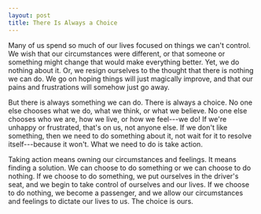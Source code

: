 ```yaml
---
layout: post
title: There Is Always a Choice
---
```


Many of us spend so much of our lives focused on things we can't control. We wish that our circumstances were different, or that someone or something might change that would make everything better. Yet, we do nothing about it. Or, we resign ourselves to the thought that there is nothing we can do. We go on hoping things will just magically improve, and that our pains and frustrations will somehow just go away.

But there is always something we can do. There is always a choice. No one else chooses what we do, what we think, or what we believe. No one else chooses who we are, how we live, or how we feel---we do! If we're unhappy or frustrated, that's on us, not anyone else. If we don't like something, then we need to do something about it, not wait for it to resolve itself---because it won't. What we need to do is take action.

Taking action means owning our circumstances and feelings. It means finding a solution. We can choose to do something or we can choose to do nothing. If we choose to do something, we put ourselves in the driver's seat, and we begin to take control of ourselves and our lives. If we choose to do nothing, we become a passenger, and we allow our circumstances and feelings to dictate our lives to us. The choice is ours.
